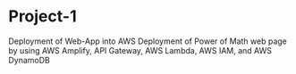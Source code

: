 # Project-1
Deployment of Web-App into AWS
Deployment of Power of Math web page by using AWS Amplify, API Gateway, AWS Lambda, AWS IAM, and AWS DynamoDB 
